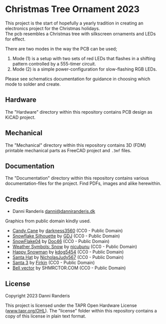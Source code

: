 # Christmas Tree Ornament 2023
This project is the start of hopefully a yearly tradition in creating an electronics project for the Christmas holidays.  
The pcb resembles a Christmas tree with silkscreen ornaments and LEDs for effect.

There are two modes in the way the PCB can be used;

1. Mode (1) is a setup with two sets of red LEDs that flashes in a shifting pattern controlled by a 555-timer circuit.
2. Mode (2) is a simple power-configuration for slow-flashing RGB LEDs.

Please see schematics documentation for guidance in choosing which mode to solder and create.


## Hardware
The "Hardware" directory within this repository contains PCB design as KiCAD project.


## Mechanical
The "Mechanical" directory within this repository contains 3D (FDM) printable mechanical parts as FreeCAD project and `.3mf` files.


## Documentation
The "Documentation" directory within this repository contains various documentation-files for the project. Find PDFs, images and alike herewithin.


## Credits
- Danni Randeris <danni@danniranderis.dk>

Graphics from public domain kindly used.
- [Candy Cane](https://openclipart.org/detail/189393/candy-cane) by [darkness3560](https://openclipart.org/artist/darkness3560) (CC0 - Public Domain)
- [Snowflake Silhouette](https://openclipart.org/detail/292679/snowflake-silhouette) by [GDJ](https://openclipart.org/artist/GDJ) (CC0 - Public Domain)
- [SnowFlake04](https://openclipart.org/detail/268022/snowflake04) by [Doc46](https://openclipart.org/artist/Doc46) (CC0 - Public Domain)
- [Weather Symbols: Snow](https://openclipart.org/detail/22006/weather-symbols-snow) by [nicubunu](https://openclipart.org/artist/nicubunu) (CC0 - Public Domain)
- [Happy Snowman](https://openclipart.org/detail/269470/happy-snowman) by [kdog5454](https://openclipart.org/artist/kdog5454) (CC0 - Public Domain)
- [Santa Hat](https://openclipart.org/detail/323412/santa-hat) by [NicholasJudy567](https://openclipart.org/artist/NicholasJudy567) (CC0 - Public Domain)
- [Santa 3](https://openclipart.org/detail/284931/santa-3) by [Firkin](https://openclipart.org/artist/Firkin) (CC0 - Public Domain)
- [Bell vector](https://shmector.com/free-vector/other/bell_vector/14-0-882) by SHMRCTOR.COM (CC0 - Public Domain)


## License
Copyright 2023 Danni Randeris

This project is licensed under the TAPR Open Hardware License (www.tapr.org/OHL). The "license" folder within this repository contains a copy of this license in plain text format.